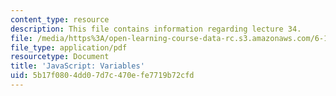 ```yaml
---
content_type: resource
description: This file contains information regarding lecture 34.
file: /media/https%3A/open-learning-course-data-rc.s3.amazonaws.com/6-170-software-studio-spring-2013/5b17f0804dd07d7c470efe7719b72cfd_MIT6_170S13_34-java-var.pdf
file_type: application/pdf
resourcetype: Document
title: 'JavaScript: Variables'
uid: 5b17f080-4dd0-7d7c-470e-fe7719b72cfd
---
```

